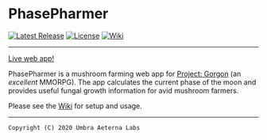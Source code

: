 # PhasePharmer

[![Latest Release](https://img.shields.io/badge/dynamic/json?color=https://img.shields.io/badge/-brightgreen-brightgreen&label=version&prefix=v&query=$.version&url=https://raw.githubusercontent.com/Umbra-Aeterna-Labs/PhasePharmer/master/package.json)](https://github.com/Umbra-Aeterna-Labs/PhasePharmer/releases/latest)
[![License](https://img.shields.io/badge/license-GNU_GPLv3-blue.svg)](https://github.com/Umbra-Aeterna-Labs/PhasePharmer/blob/master/LICENSE)
[![Wiki](https://img.shields.io/badge/visit-wiki-blueviolet.svg)](https://github.com/Umbra-Aeterna-Labs/PhasePharmer/wiki)

---

[Live web app!](https://phasepharmer.app/)

PhasePharmer is a mushroom farming web app for 
[Project: Gorgon](https://projectgorgon.com) (an *excellent* MMORPG). 
The app calculates the current phase of the moon and provides useful 
fungal growth information for avid mushroom farmers.

Please see the [Wiki](https://github.com/Umbra-Aeterna-Labs/PhasePharmer/wiki) for setup and usage.

---

    Copyright (C) 2020 Umbra Aeterna Labs
